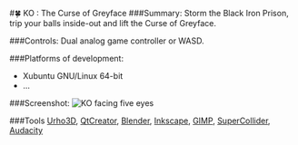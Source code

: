 #:four_leaf_clover: KO : The Curse of Greyface
###Summary:
Storm the Black Iron Prison, trip your balls inside-out and lift the Curse of Greyface.

###Controls:
Dual analog game controller or WASD.

###Platforms of development:
* Xubuntu GNU/Linux 64-bit
* ...

###Screenshot:
![KO facing five eyes](https://raw.githubusercontent.com/LucKeyProductions/KO/master/Screenshots/Screenshot_Sun_Oct_18_00_43_00_2015.png)

###Tools
[Urho3D](http://urho3d.github.io), [QtCreator](http://wiki.qt.io/Category:Tools::QtCreator), [Blender](http://www.blender.org/), [Inkscape](http://inkscape.org/), [GIMP](http://gimp.org), [SuperCollider](http://supercollider.github.io/), [Audacity](http://web.audacityteam.org/)
